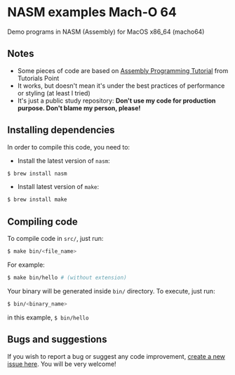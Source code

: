 # NASM examples Mach-O 64

Demo programs in NASM (Assembly) for MacOS x86_64 (macho64)

## Notes
- Some pieces of code are based on 
[Assembly Programming Tutorial](https://www.tutorialspoint.com/assembly_programming/index.htm) 
from Tutorials Point
- It works, but doesn't mean it's under the best practices of performance or styling
(at least I tried)
- It's just a public study repository: **Don't use my code for production purpose. Don't 
blame my person, please!**

## Installing dependencies

In order to compile this code, you need to:

- Install the latest version of `nasm`:
```bash
$ brew install nasm
```
- Install latest version of `make`:
```bash
$ brew install make
```

## Compiling code

To compile code in `src/`, just run:
```bash
$ make bin/<file_name>
```
For example:
```bash
$ make bin/hello # (without extension)
```

Your binary will be generated inside `bin/` directory. To execute, just run:
```bash
$ bin/<binary_name>
```
in this example, `$ bin/hello`

## Bugs and suggestions

If you wish to report a bug or suggest any code improvement, 
[create a new issue here](https://github.com/guilhermecaldas/nasm-examples-macho64/issues/new).
You will be very welcome!